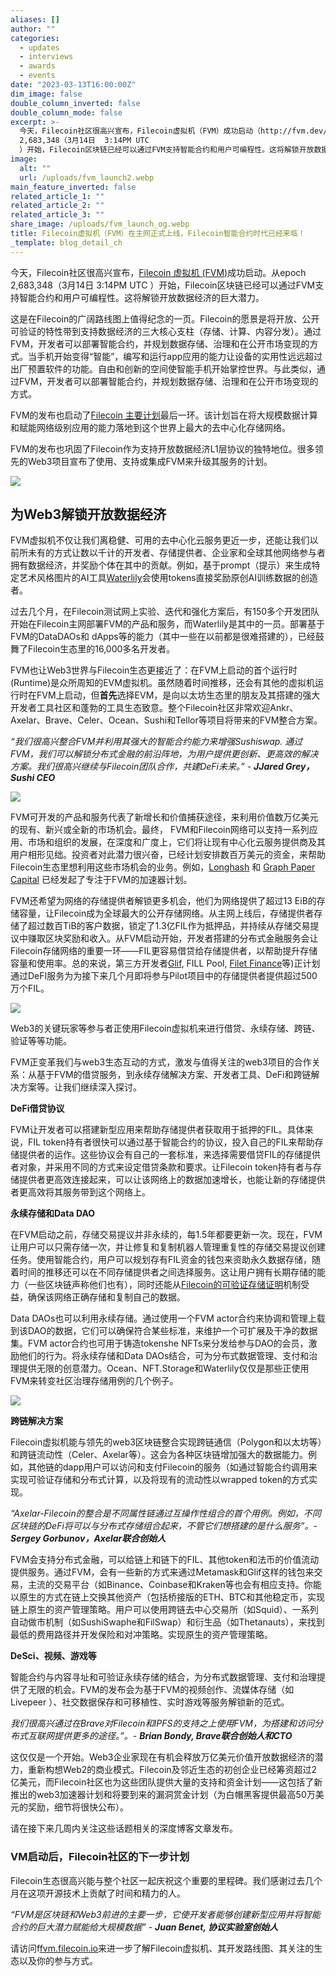 ```yaml
---
aliases: []
author: ""
categories:
  - updates
  - interviews
  - awards
  - events
date: "2023-03-13T16:00:00Z"
dim_image: false
double_column_inverted: false
double_column_mode: false
excerpt: >-
  今天，Filecoin社区很高兴宣布，Filecoin虚拟机（FVM）成功启动（http://fvm.dev/）。从epoch
  2,683,348（3月14日  3:14PM UTC
  ）开始，Filecoin区块链已经可以通过FVM支持智能合约和用户可编程性。这将解锁开放数据经济的巨大潜力。
image:
  alt: ""
  url: /uploads/fvm_launch2.webp
main_feature_inverted: false
related_article_1: ""
related_article_2: ""
related_article_3: ""
share_image: /uploads/fvm_launch_og.webp
title: Filecoin虚拟机（FVM）在主网正式上线，Filecoin智能合约时代已经来临！
_template: blog_detail_ch
---
```


今天，Filecoin社区很高兴宣布，[Filecoin 虚拟机 (FVM)](http://fvm.dev/)成功启动。从epoch 2,683,348（3月14日 3:14PM UTC ）开始，Filecoin区块链已经可以通过FVM支持智能合约和用户可编程性。这将解锁开放数据经济的巨大潜力。

这是在Filecoin的广阔路线图上值得纪念的一页。Filecoin的愿景是将开放、公开可验证的特性带到支持数据经济的三大核心支柱（存储、计算、内容分发）。通过FVM，开发者可以部署智能合约，并规划数据存储、治理和在公开市场变现的方式。当手机开始变得“智能”，编写和运行app应用的能力让设备的实用性远远超过出厂预置软件的功能。自由和创新的空间使智能手机开始掌控世界。与此类似，通过FVM，开发者可以部署智能合约，并规划数据存储、治理和在公开市场变现的方式。

FVM的发布也启动了[Filecoin 主要计划](https://filecoin.io/blog/posts/the-filecoin-masterplan/)最后一环。该计划旨在将大规模数据计算和赋能网络级别应用的能力落地到这个世界上最大的去中心化存储网络。

FVM的发布也巩固了Filecoin作为支持开放数据经济L1层协议的独特地位。很多领先的Web3项目宣布了使用、支持或集成FVM来升级其服务的计划。

![](/uploads/fvm-partners.webp)

## 为Web3解锁开放数据经济

FVM虚拟机不仅让我们离稳健、可用的去中心化云服务更近一步，还能让我们以前所未有的方式让数以千计的开发者、存储提供者、企业家和全球其他网络参与者拥有数据经济，并奖励个体在其中的贡献。例如，基于prompt（提示）来生成特定艺术风格图片的AI工具[Waterlily](https://www.waterlily.ai/)会使用tokens直接奖励原创AI训练数据的创造者。

过去几个月，在Filecoin测试网上实验、迭代和强化方案后，有150多个开发团队开始在Filecoin主网部署FVM的产品和服务，而Waterlily是其中的一员。部署基于FVM的DataDAOs和 dApps等的能力（其中一些在以前都是很难搭建的），已经鼓舞了Filecoin生态里的16,000多名开发者。

FVM也让Web3世界与Filecoin生态更接近了：在FVM上启动的首个运行时(Runtime)是众所周知的EVM虚拟机。虽然随着时间推移，还会有其他的虚拟机运行时在FVM上启动，但**首先**选择EVM，是向以太坊生态里的朋友及其搭建的强大开发者工具社区和蓬勃的工具生态致意。整个Filecoin社区非常欢迎Ankr、Axelar、Brave、Celer、Ocean、Sushi和Tellor等项目将带来的FVM整合方案。

_“我们很高兴整合FVM并利用其强大的智能合约能力来增强Sushiswap. 通过FVM，我们可以解锁分布式金融的前沿阵地，为用户提供更创新、更高效的解决方案。我们很高兴继续与Filecoin团队合作，共建DeFi未来。” - **JJared Grey，Sushi CEO**_

![](/uploads/filecoin-launches-its-fvm-fully-ethereum-compatible.webp)

FVM可开发的产品和服务代表了新增长和价值捕获途径，来利用价值数万亿美元的现有、新兴或全新的市场机会。最终， FVM和Filecoin网络可以支持一系列应用、市场和组织的发展，在深度和广度上，它们将让现有中心化云服务提供商及其用户相形见绌。投资者对此潜力很兴奋，已经计划安排数百万美元的资金，来帮助Filecoin生态里想利用这些市场机会的业务。例如，[Longhash](https://www.longhash.vc) 和 [Graph Paper Capital](https://graphpapercapital.notion.site/Graph-Paper-Capital-Network-2b18162d2ec94498bbac4b53bb308a28) 已经发起了专注于FVM的加速器计划。

FVM还希望为网络的存储提供者解锁更多机会，他们为网络提供了超过13 EiB的存储容量，让Filecoin成为全球最大的公开存储网络。从主网上线后，存储提供者存储了超过数百TiB的客户数据，锁定了1.3亿FIL作为抵押品，并持续从存储交易提议中赚取区块奖励和收入。从FVM启动开始，开发者搭建的分布式金融服务会让Filecoin存储网络的重要一环——FIL更容易借贷给存储提供者，以帮助提升存储容量和使用率。总的来说，第三方开发者[Glif](https://glif.io/en), FILL Pool, [Filet Finance](https://www.filet.finance/)等)正计划通过DeFI服务为为接下来几个月即将参与Pilot项目中的存储提供者提供超过500万个FIL。

![](/uploads/fvm-enables-third-party-defi-solution.webp)

Web3的关键玩家等参与者正使用Filecoin虚拟机来进行借贷、永续存储、跨链、验证等等功能。

FVM正变革我们与web3生态互动的方式，激发与值得关注的web3项目的合作关系：从基于FVM的借贷服务，到永续存储解决方案、开发者工具、DeFi和跨链解决方案等。让我们继续深入探讨。

**DeFi借贷协议**

FVM让开发者可以搭建新型应用来帮助存储提供者获取用于抵押的FIL。具体来说，FIL token持有者很快可以通过基于智能合约的协议，投入自己的FIL来帮助存储提供者的运作。这些协议会有自己的一套标准，来选择需要借贷FIL的存储提供者对象，并采用不同的方式来设定借贷条款和要求。让Filecoin token持有者与存储提供者更高效连接起来，可以让该网络上的数据加速增长，也能让新的存储提供者更高效将其服务带到这个网络上。

**永续存储和Data DAO**

在FVM启动之前，存储交易提议并非永续的，每1.5年都要更新一次。现在，FVM让用户可以只需存储一次，并让修复和复制机器人管理重复性的存储交易提议创建任务。使用智能合约，用户可以规划存有FIL资金的钱包来资助永久数据存储，随着时间的推移还可以在不同存储提供者之间选择服务。这让用户拥有长期存储的能力（一些区块链声称他们也有），同时还能从[Filecoin的可验证存储证明](https://filecoin.io/proof-of-replication.pdf)机制受益，确保该网络正确存储和复制自己的数据。

Data DAOs也可以利用永续存储。通过使用一个FVM actor合约来协调和管理上载到该DAO的数据，它们可以确保符合某些标准，来维护一个可扩展及干净的数据集。FVM actor合约也可用于铸造tokenshe NFTs来分发给参与DAO的会员，激励他们的行为。将永续存储和Data DAOs结合，可为分布式数据管理、支付和治理提供无限的创意潜力。Ocean、NFT.Storage和Waterlily仅仅是那些正使用FVM来转变社区治理存储用例的几个例子。

![](/uploads/nft-graphic-for-fvm.webp)

**跨链解决方案**

Filecoin虚拟机能与领先的web3区块链整合实现跨链通信（Polygon和以太坊等）和跨链流动性（Celer、Axelar等）。这会为各种区块链增加强大的数据能力。例如，其他链的dapp用户可以访问和支付Filecoin的服务（如通过智能合约调用来实现可验证存储和分布式计算，以及将现有的流动性以wrapped token的方式实现。

_“Axelar-Filecoin的整合是不同属性链通过互操作性组合的首个用例。例如，不同区块链的DeFi将可以与分布式存储组合起来，不管它们想搭建的是什么服务”。- **Sergey Gorbunov，Axelar联合创始人**_

FVM会支持分布式金融，可以给链上和链下的FIL、其他token和法币的价值流动提供服务。通过FVM，会有一些新的方式来通过Metamask和Glif这样的钱包来交易，主流的交易平台（如Binance、Coinbase和Kraken等也会有相应支持。你能以原生的方式在链上交换其他资产（包括桥接版的ETH、BTC和其他稳定币，实现链上原生的资产管理策略。用户可以使用跨链去中心交易所（如Squid）、一系列自动做市机制（如SushiSwaphe和FilSwap）和衍生品（如Thetanauts），来找到最低的费用路径并开发保险和对冲策略。实现原生的资产管理策略。

**DeSci、视频、游戏等**

智能合约与内容寻址和可验证永续存储的结合，为分布式数据管理、支付和治理提供了无限的机会。FVM的发布会为基于FVM的视频创作、流媒体存储（如Livepeer ）、社交数据保存和可移植性、实时游戏等服务解锁新的范式​。

_我们很高兴通过在Brave对Filecoin和IPFS的支持之上使用FVM，为搭建和访问分布式互联网提供更多的途径。”。- **Brian Bondy, Brave联合创始人和CTO**_

这仅仅是一个开始。Web3企业家现在有机会释放万亿美元价值开放数据经济的潜力，重新构想Web2的商业模式。Filecoin及邻近生态的初创企业已经筹资超过2亿美元，而Filecoin社区也为这些团队提供大量的支持和资金计划——这包括了新推出的web3加速器计划和将要到来的漏洞赏金计划（为白帽黑客提供最高50万美元的奖励，细节将很快公布）。

请在接下来几周内关注这些话题相关的深度博客文章发布。

### VM启动后，Filecoin社区的下一步计划

Filecoin生态很高兴能与整个社区一起庆祝这个重要的里程碑。我们感谢过去几个月在这项开源技术上贡献了时间和精力的人。

_“FVM是区块链和Web3前进的主要一步，它使开发者能够创建新型应用并将智能合约的巨大潜力赋能给大规模数据” - **Juan Benet, 协议实验室创始人**_

请访问f[fvm.filecoin.io](http://fvm.filecoin.io/)来进一步了解Filecoin虚拟机、其开发路线图、其关注的生态以及你的参与方式。
